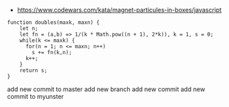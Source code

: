 * https://www.codewars.com/kata/magnet-particules-in-boxes/javascript
```
function doubles(maxk, maxn) {
    let n;
    let fn = (a,b) => 1/(k * Math.pow((n + 1), 2*k)), k = 1, s = 0;
    while(k <= maxk) {
      for(n = 1; n <= maxn; n++)
        s += fn(k,n);
      k++;
    }
    return s;
}
```
add new commit to master
add new branch
add new commit
add new commit to myunster
